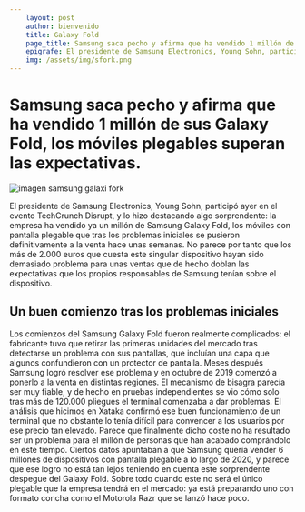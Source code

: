 ```yaml
---
    layout: post
    author: bienvenido
    title: Galaxy Fold
    page_title: Samsung saca pecho y afirma que ha vendido 1 millón de sus Galaxy Fold, los móviles plegables superan las expectativas.
    epigrafe: El presidente de Samsung Electronics, Young Sohn, participó ayer en el evento TechCrunch Disrupt, y lo hizo destacando algo sorprendente
    img: /assets/img/sfork.png
---
```

# Samsung saca pecho y afirma que ha vendido 1 millón de sus Galaxy Fold, los móviles plegables superan las expectativas.

![imagen samsung galaxi fork]({{site.baseurl}}/assets/img/sfork.png)

El presidente de Samsung Electronics, Young Sohn, participó ayer en el evento TechCrunch Disrupt, y lo hizo destacando algo sorprendente: la empresa ha vendido ya un millón de Samsung Galaxy Fold, los móviles con pantalla plegable que tras los problemas iniciales se pusieron definitivamente a la venta hace unas semanas.
No parece por tanto que los más de 2.000 euros que cuesta este singular dispositivo hayan sido demasiado problema para unas ventas que de hecho doblan las expectativas que los propios responsables de Samsung tenían sobre el dispositivo.
## Un buen comienzo tras los problemas iniciales
Los comienzos del Samsung Galaxy Fold fueron realmente complicados: el fabricante tuvo que retirar las primeras unidades del mercado tras detectarse un problema con sus pantallas, que incluían una capa que algunos confundieron con un protector de pantalla.
Meses después Samsung logró resolver ese problema y en octubre de 2019 comenzó a ponerlo a la venta en distintas regiones. El mecanismo de bisagra parecía ser muy fiable, y de hecho en pruebas independientes se vio cómo solo tras más de 120.000 pliegues el terminal comenzaba a dar problemas.
El análisis que hicimos en Xataka confirmó ese buen funcionamiento de un terminal que no obstante lo tenía difícil para convencer a los usuarios por ese precio tan elevado. Parece que finalmente dicho coste no ha resultado ser un problema para el millón de personas que han acabado comprándolo en este tiempo.
Ciertos datos apuntaban a que Samsung quería vender 6 millones de dispositivos con pantalla plegable a lo largo de 2020, y parece que ese logro no está tan lejos teniendo en cuenta este sorprendente despegue del Galaxy Fold. Sobre todo cuando este no será el único plegable que la empresa tendrá en el mercado: ya está preparando uno con formato concha como el Motorola Razr que se lanzó hace poco.
